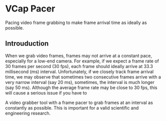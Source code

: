 # VCap Pacer
Pacing video frame grabbing to make frame arrival time as ideally as possible.

## Introuduction
When we grab video frames, frames may not arrive at a constant pace, especially for a low-end camera. For example, if we expect a frame rate of 30 frames per second (30 fps), each frame should ideally arrive at 33.3 millisecond (ms) interval. Unfortunately, if we closely track frame arrival time, we may observe that sometimes two consecutive frames arrive with a very narrow interval (say 20 ms), sometimes, the interval is much longer (say 50 ms). Although the average frame rate may be close to 30 fps, this will cause a serious issue if you have to 

A video grabber tool with a frame pacer to grab frames at an interval as constantly as possible. This is important for a valid scientific and engineering research.
